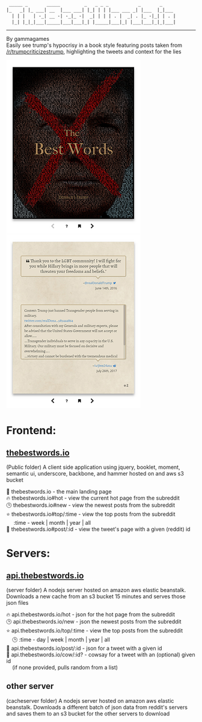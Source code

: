 ```
 _____ _       _____         _   _ _ _           _       _
|_   _| |_ ___| __  |___ ___| |_| | | |___ ___ _| |___  |_|___
  | | |   | -_| __ -| -_|_ -|  _| | | | . |  _| . |_ -|_| | . |
  |_| |_|_|___|_____|___|___|_| |_____|___|_| |___|___|_|_|___|
```
---
By gammagames  
Easily see trump's hypocrisy in a book style featuring posts taken from [/r/trumpcriticizestrump](https://www.reddit.com/r/TrumpCriticizesTrump/), highlighting the tweets and context for the lies  

![preview1](preview1.jpg "The greeting page")
![preview2](preview2.jpg "A sample tweet page")

Frontend:
======
[thebestwords.io](http://thebestwords.io)
------
(Public folder) A client side application using jquery, booklet, moment, semantic ui, 
underscore, backbone, and hammer hosted on and aws s3 bucket

📓 thebestwords.io - the main landing page  
🔥 thebestwords.io#hot - view the current hot page from the subreddit  
🕒 thebestwords.io#new - view the newest posts from the subreddit  
⭐ thebestwords.io#top/:time - view the top posts from the subreddit  
&nbsp;&nbsp;&nbsp;&nbsp;  :time - week | month | year | all  
📃 thebestwords.io#post/:id - view the tweet's page with a given (reddit) id  

Servers:
======
[api.thebestwords.io](http://api.thebestwords.io)
------
(server folder) A nodejs server hosted on amazon aws elastic beanstalk. Downloads a new cache from an s3 bucket 15 minutes and serves those json files

🔥 api.thebestwords.io/hot - json for the hot page from the subreddit  
🕒 api.thebestwords.io/new - json the newest posts from the subreddit  
⭐ api.thebestwords.io/top/:time - view the top posts from the subreddit  
&nbsp;&nbsp;&nbsp;&nbsp;🕒  :time - day | week | month | year | all  
📃 api.thebestwords.io/post/:id - json for a tweet with a given id  
🐄 api.thebestwords.io/cow/:id? - cowsay for a tweet with an (optional) given id  
&nbsp;&nbsp;&nbsp;&nbsp;(if none provided, pulls random from a list)

other server
------
(cacheserver folder) A nodejs server hosted on amazon aws elastic beanstalk. Downloads a different batch of json data from reddit's servers and saves them to an s3 bucket for the other servers to download
